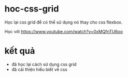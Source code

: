 # hoc-css-grid

Học lại css grid để có thể sử dụng nó thay cho css flexbox.

Học với https://www.youtube.com/watch?v=0xMQfnTU6oo

# kết quả
* đã học lại cách sử dụng css grid 
* đã cải thiện hiểu biết về css

